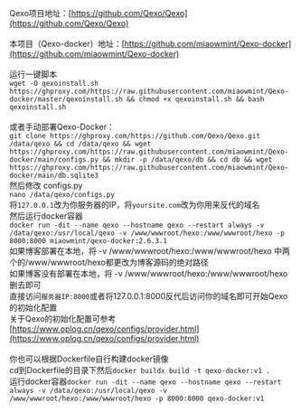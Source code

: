 Qexo项目地址：[https://github.com/Qexo/Qexo](https://github.com/Qexo/Qexo) <br/><br/>
本项目（Qexo-docker）地址：[https://github.com/miaowmint/Qexo-docker](https://github.com/miaowmint/Qexo-docker) <br/><br/>
运行一键脚本 <br/>
`wget -O qexoinstall.sh https://ghproxy.com/https://raw.githubusercontent.com/miaowmint/Qexo-docker/master/qexoinstall.sh && chmod +x qexoinstall.sh && bash qexoinstall.sh`<br/><br/>
或者手动部署Qexo-Docker：<br/>
`git clone https://ghproxy.com/https://github.com/Qexo/Qexo.git /data/qexo && cd /data/qexo && wget https://ghproxy.com/https://raw.githubusercontent.com/miaowmint/Qexo-docker/main/configs.py && mkdir -p /data/qexo/db && cd db && wget https://ghproxy.com/https://raw.githubusercontent.com/miaowmint/Qexo-docker/main/db.sqlite3`<br/>
然后修改 configs.py<br/>
`nano /data/qexo/configs.py`<br/>
将`127.0.0.1`改为你服务器的IP，将`yoursite.com`改为你用来反代的域名<br/>
然后运行docker容器<br/>
`docker run -dit --name qexo --hostname qexo --restart always -v /data/qexo:/usr/local/qexo -v /www/wwwroot/hexo:/www/wwwroot/hexo -p 8000:8000 miaowmint/qexo-docker:2.6.3.1`<br/>
如果博客部署在本地，将 -v /www/wwwroot/hexo:/www/wwwroot/hexo 中两个的/www/wwwroot/hexo都更改为博客源码的绝对路径<br/>
如果博客没有部署在本地，将 -v /www/wwwroot/hexo:/www/wwwroot/hexo 删去即可<br/>
直接访问`服务器IP:8000`或者将127.0.0.1:8000反代后访问你的域名即可开始Qexo的初始化配置<br/>
关于Qexo的初始化配置可参考[https://www.oplog.cn/qexo/configs/provider.html](https://www.oplog.cn/qexo/configs/provider.html)<br/><br/>
你也可以根据Dockerfile自行构建docker镜像<br/>
cd到Dockerfile的目录下然后`docker buildx build -t qexo-docker:v1 .`<br/>
运行docker容器`docker run -dit --name qexo --hostname qexo --restart always -v /data/qexo:/usr/local/qexo -v /www/wwwroot/hexo:/www/wwwroot/hexo -p 8000:8000 qexo-docker:v1`<br/>

